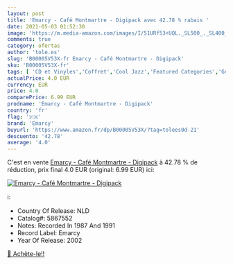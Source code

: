```yaml
---
layout: post
title: 'Emarcy - Café Montmartre - Digipack avec 42.78 % rabais '
date: 2021-05-03 01:52:30
image: 'https://m.media-amazon.com/images/I/51URf53+UQL._SL500_._SL400_.jpg'
comments: true
category: ofertas
author: 'tole.es'
slug: 'B00005V53X-fr Emarcy - Café Montmartre - Digipack'
sku: 'B00005V53X-fr'
tags: [ 'CD et Vinyles','Coffret','Cool Jazz','Featured Categories','Genres','Jazz','Pop','emarcy', ]
actualPrice: 4.0 EUR
currency: EUR
price: 4.0
comparePrice: 6.99 EUR
prodname: 'Emarcy - Café Montmartre - Digipack'
country: 'fr'
flag: '🇫🇷'
brand: 'Emarcy'
buyurl: 'https://www.amazon.fr/dp/B00005V53X/?tag=tolees0d-21'
descuento: '42.78'
average: '4.0'
---
```


C'est en vente [Emarcy - Café Montmartre - Digipack](https://www.amazon.fr/dp/B00005V53X/?tag=tolees0d-21)  à  42.78 % de réduction, prix final  4.0 EUR (original: 6.99 EUR) ici:

[![Emarcy - Café Montmartre - Digipack](https://m.media-amazon.com/images/I/51URf53+UQL._SL500_._SL400_.jpg)](https://www.amazon.fr/dp/B00005V53X/?tag=tolees0d-21)

ℹ️:

- Country Of Release: NLD
- Catalog#: 5867552
- Notes: Recorded In 1987 And 1991
- Record Label: Emarcy
- Year Of Release: 2002

[🛒 Achète-le!!](https://www.amazon.fr/dp/B00005V53X/?tag=tolees0d-21)
